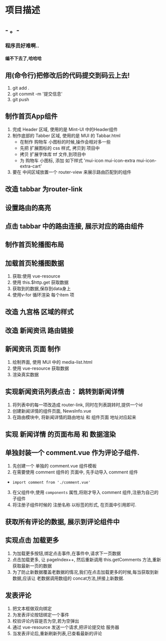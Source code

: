 # 项目描述

## - 。-

### 程序员好难啊..

#### 编不下去了,哈哈哈

## 用(命令行)把修改后的代码提交到码云上去!
1. git add .
2. git commit -m '提交信息'
3. git push

## 制作首页App组件
1. 完成 Header 区域, 使用的是 Mint-UI 中的Header组件
2. 制作底部的 Tabber 区域, 使用的是 MUI 的 Tabbar.html
   + 在制作 购物车 小图标的时候,操作会相对多一些
   + 先把 扩展图标的 css 样式, 拷贝到 项目中
   + 拷贝 扩展字体库 ttf 文件,到项目中
   + 为 购物车 小图标, 添加 如下样式 'mui-icon mui-icon-extra mui-icon-extra-cart'
3. 要在 中间区域放置一个 router-view 来展示路由匹配到的组件


## 改造 tabbar 为router-link

## 设置路由的高亮

## 点击 tabbar 中的路由连接, 展示对应的路由组件

## 制作首页轮播图布局

## 加载首页轮播图数据
1. 获取:使用 vue-resource
2. 使用 this.$http.get 获取数据
3. 获取到的数据,保存到data身上
4. 使用v-for 循环渲染 每个item 项

## 改造 九宫格 区域的样式


## 改造 新闻资讯 路由链接

## 新闻资讯 页面 制作
1. 绘制界面, 使用 MUI 中的 media-list.html
2. 使用 vue-resource 获取数据
3. 渲染真实数据


## 实现新闻资讯列表点击： 跳转到新闻详情
1. 将列表中的每一项改造成 router-link, 同时在列表跳转时,提供一个id
2. 创建新闻详情的组件页面, NewsInfo.vue
3. 在路由模块中, 将新闻详情的路由地址 和 组件页面 地址对应起来

## 实现 新闻详情 的页面布局 和 数据渲染

## 单独封装一个 comment.vue 作为评论子组件.
1. 先创建一个 单独的 comment.vue 组件模板
2. 在需要使用 comment 组件的 页面中, 先手动导入 comment 组件
  + `import comment from './comment.vue'`
3. 在父组件中,使用 `components` 属性,将刚才导入 comment 组件,注册为自己的 子组件
4. 将注册子组件时候的 注册名称 以标签的形式, 在页面中引用即可.


## 获取所有评论的数据, 展示到评论组件中

## 实现点击 加载更多
1. 为加载更多按钮,绑定点击事件,在事件中,请求下一页数据
2. 点击加载更多, 让 pageIndex++, 然后重新调用 this.getComments 方法,重新获取最新一页的数据
3. 为了防止新数据覆盖老数据的情况,我们在点击加载更多的时候,每当获取到新数据,应该让 老数据调用数组的 concat方法,拼接上新数据.


## 发表评论
1. 把文本框做双向绑定
2. 为发表评论按钮绑定一个事件
3. 校验评论内容是否为空,若为空弹出
4. 通过 vue-resource 发送一个请求,把评论提交给 服务器
5. 当发表评论后,重新刷新列表,已查看最新的评论